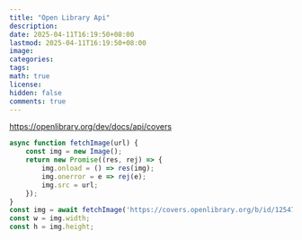 ```yaml
---
title: "Open Library Api"
description: 
date: 2025-04-11T16:19:50+08:00
lastmod: 2025-04-11T16:19:50+08:00
image: 
categories: 
tags: 
math: true
license: 
hidden: false
comments: true
---
```


https://openlibrary.org/dev/docs/api/covers
```javascript
async function fetchImage(url) {
    const img = new Image();
    return new Promise((res, rej) => {
        img.onload = () => res(img);
        img.onerror = e => rej(e);
        img.src = url;
    });
}
const img = await fetchImage('https://covers.openlibrary.org/b/id/12547191-L.jpg');
const w = img.width;
const h = img.height;
```
